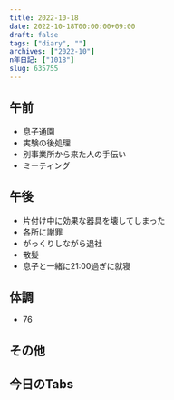 ```yaml
---
title: 2022-10-18
date: 2022-10-18T00:00:00+09:00
draft: false
tags: ["diary", ""]
archives: ["2022-10"]
n年日記: ["1018"]
slug: 635755
---
```

## 午前
- 息子通園
- 実験の後処理
- 別事業所から来た人の手伝い
- ミーティング
## 午後
- 片付け中に効果な器具を壊してしまった
- 各所に謝罪
- がっくりしながら退社
- 散髪
- 息子と一緒に21:00過ぎに就寝
## 体調
- 76
## その他
## 今日のTabs